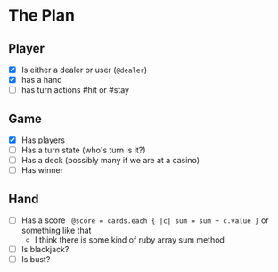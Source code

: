 # The Plan #

## Player
- [x] Is either a dealer or user (` @dealer `)
- [x] has a hand
- [ ] has turn actions #hit or #stay

## Game
- [x] Has players
- [ ] Has a turn state (who's turn is it?)
- [ ] Has a deck (possibly many if we are at a casino)
- [ ] Has winner

## Hand
- [ ] Has a score ` @score = cards.each { |c| sum = sum + c.value }` or something like that
  - I think there is some kind of ruby array sum method
- [ ] Is blackjack?
- [ ] Is bust?
